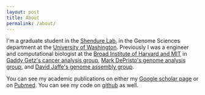 ```yaml
---
layout: post
title: About
permalink: /about/
---
```

I'm a graduate student in the [Shendure Lab](http://krishna.gs.washington.edu/), in the Genome Sciences department at the [University of Washington](http://www.washington.edu/).  Previously I was a engineer and computational biologist at the [Broad Institute of Harvard and MIT](http://www.broadinstitute.org) in [Gaddy Getz's cancer analysis group](http://www.broadinstitute.org/bios/gad-getz), [Mark DePristo's genome analysis group](http://www.broadinstitute.org/gatk/), and [David Jaffe's genome assembly group](http://www.broadinstitute.org/genome_bio/bios/bio-jaffe.html).

You can see my academic publications on either my [Google scholar page](http://scholar.google.com/citations?user=ALmdx44AAAAJ&hl=en) or on [Pubmed](http://www.ncbi.nlm.nih.gov/pubmed/?term=aaron+mckenna).  You can see my code on [github](http://github.com/aaronmck) as well.
